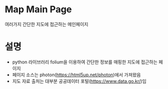 # Map Main Page
여러가지 간단한 지도에 접근하는 메인페이지

# 설명
- python 라이브러리 folium을 이용하여 간단한 정보를 매핑한 지도에 접근하는 페이지
- 페이지 소스는 photon(https://html5up.net/photon)에서 가져왔음
- 지도 자료 출처는 대부분 공공데이터 포털(https://www.data.go.kr/)임

